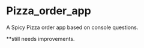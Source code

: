 # Pizza_order_app

A Spicy Pizza order app based on console questions. 

**still needs improvements.

